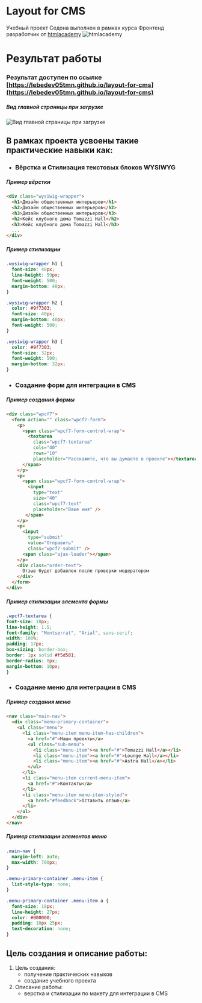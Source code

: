 # Layout for CMS

Учебный проект Седона выполнен в рамках курса Фронтенд разработчик от [htmlacademy](https://htmlacademy.ru)
![htmlacademy](https://ritfest.ru/i/ritfest/2018/reunion/members/html_academy.png)

# Результат работы
  ### Результат доступен по ссылке [https://lebedev05tmn.github.io/layout-for-cms](https://lebedev05tmn.github.io/layout-for-cms)
  ##### Вид главной страницы при загрузке
  ![Вид главной страницы при загрузке](https://github.com/lebedev05tmn/layout-for-cms/blob/main/img/Снимок%20экрана%202023-12-30%20в%2012.06.18.png)

## В рамках проекта усвоены такие практические навыки как:
  -  ### Вёрстка и Стилизация текстовых блоков WYSIWYG
##### Пример вёрстки
```html
<div class="wysiwig-wrapper">
  <h1>Дизайн общественных интерьеров</h1>
  <h2>Дизайн общественных интерьеров</h2>
  <h3>Дизайн общественных интерьеров</h3>
  <h2>Кейс клубного дома Tomazzi Hall</h2>
  <h3>Кейс клубного дома Tomazzi Hall</h3>
  ...
</div>
```
##### Пример стилизации
```css
.wysiwig-wrapper h1 {
  font-size: 48px;
  line-height: 59px;
  font-weight: 500;
  margin-bottom: 48px;
}

.wysiwig-wrapper h2 {
  color: #9f7303;
  font-size: 40px;
  margin-bottom: 40px;
  font-weight: 500;
}

.wysiwig-wrapper h3 {
  color: #9f7303;
  font-size: 32px;
  font-weight: 500;
  margin-bottom: 32px;
}
```
  - ### Создание форм для интеграции в CMS
  ##### Пример создания формы
  ```html
<div class="wpcf7">
    <form action="" class="wpcf7-form">
      <p>
        <span class="wpcf7-form-control-wrap">
          <textarea
            class="wpcf7-textarea"
            cols="40"
            rows="10"
            placeholder="Расскажите, что вы думаете о проекте"></textarea>
        </span>
      </p>
      <p>
        <span class="wpcf7-form-control-wrap">
          <input
            type="text"
            size="40"
            class="wpcf7-text"
            placeholder="Ваше имя" />
         </span>
      </p>
      <p>
        <input
          type="submit"
          value="Отправить"
          class="wpcf7-submit" />
        <span class="ajax-loader"></span>
      </p>
      <div class="order-text">
        Отзыв будет добавлен после проверки модератором
      </div>
    </form>
</div>

  ```
##### Пример стилизации элемента формы
  ```css
.wpcf7-textarea {
  font-size: 18px;
  line-height: 1.5;
  font-family: "Montserrat", "Arial", sans-serif;
  width: 100%;
  padding: 17px;
  box-sizing: border-box;
  border: 1px solid #f5d581;
  border-radius: 8px;
  margin-bottom: 10px;
}
  ```
  - ### Создание меню для интеграции в CMS
##### Пример создания меню
``` html
<nav class="main-nav">
  <div class="menu-primary-container">
    <ul class="menu">
      <li class="menu-item menu-item-has-children">
        <a href="#">Наши проекты</a>
        <ul class="sub-menu">
          <li class="menu-item"><a href="#">Tomazzi Hall</a></li>
          <li class="menu-item"><a href="#">Lounge Hall</a></li>
          <li class="menu-item"><a href="#">Astra Hall</a></li>
        </ul>
      </li>
      <li class="menu-item current-menu-item">
        <a href="#">Контакты</a>
      </li>
      <li class="menu-item menu-item-styled">
        <a href="#feedback">Оставить отзыв</a>
      </li>
    </ul>
  </div>
</nav>
```
##### Пример стилизации элементов меню
```css
.main-nav {
  margin-left: auto;
  max-width: 700px;
}

.menu-primary-container .menu-item {
  list-style-type: none;
}

.menu-primary-container .menu-item a {
  font-size: 18px;
  line-height: 27px;
  color: #000000;
  padding: 10px 25px;
  text-decoration: none;
}
```
## Цель создания и описание работы:
  1. Цель создания:
     - получение практических навыков
     - создание учебного проекта
  2. Описание работы:
     - верстка и стилизации по макету для интеграции в CMS
